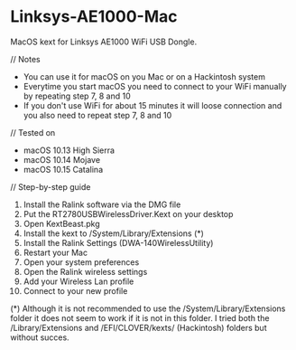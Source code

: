 # Linksys-AE1000-Mac
MacOS kext for Linksys AE1000 WiFi USB Dongle. 

// Notes
* You can use it for macOS on you Mac or on a Hackintosh system
* Everytime you start macOS you need to connect to your WiFi manually by repeating step 7, 8 and 10
* If you don't use WiFi for about 15 minutes it will loose connection and you also need to repeat step 7, 8 and 10

// Tested on
* macOS 10.13 High Sierra
* macOS 10.14 Mojave
* macOS 10.15 Catalina

// Step-by-step guide
1. Install the Ralink software via the DMG file
2. Put the RT2780USBWirelessDriver.Kext on your desktop
3. Open KextBeast.pkg
4. Install the kext to /System/Library/Extensions (*)
5. Install the Ralink Settings (DWA-140WirelessUtility)
6. Restart your Mac
7. Open your system preferences
8. Open the Ralink wireless settings
9. Add your Wireless Lan profile 
10. Connect to your new profile

(*) Although it is not recommended to use the /System/Library/Extensions folder it does not seem to work if it is not in this folder. I tried both the /Library/Extensions and /EFI/CLOVER/kexts/ (Hackintosh) folders but without succes.
